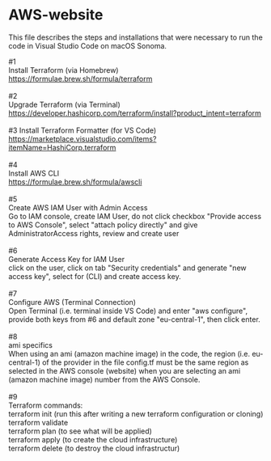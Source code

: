 # AWS-website

This file describes the steps and installations that were necessary to run the code in Visual Studio Code on macOS Sonoma.

#1  
Install Terraform (via Homebrew)  
https://formulae.brew.sh/formula/terraform  
\
#2  
Upgrade Terraform (via Terminal)  
https://developer.hashicorp.com/terraform/install?product_intent=terraform  
\
#3
Install Terraform Formatter (for VS Code)  
https://marketplace.visualstudio.com/items?itemName=HashiCorp.terraform  
\
#4  
Install AWS CLI  
https://formulae.brew.sh/formula/awscli  
\
#5  
Create AWS IAM User with Admin Access  
Go to IAM console, create IAM User, do not click checkbox "Provide access to AWS Console", select "attach policy directly" and give AdministratorAccess rights, review and create user  
\
#6  
Generate Access Key for IAM User  
click on the user, click on tab "Security credentials" and generate "new access key", select for (CLI) and create access key.  
\
#7  
Configure AWS (Terminal Connection)  
Open Terminal (i.e. terminal inside VS Code) and enter "aws configure", provide both keys from #6 and default zone "eu-central-1", then click enter.  
\
#8  
ami specifics  
When using an ami (amazon machine image) in the code, the region (i.e. eu-central-1) of the provider in the file config.tf must be the same region as selected in the AWS console (website) when you are selecting an ami (amazon machine image) number from the AWS Console.  
\
#9  
Terraform commands:  
terraform init (run this after writing a new terraform configuration or cloning)  
terraform validate  
terraform plan (to see what will be applied)  
terraform apply (to create the cloud infrastructure)  
terraform delete (to destroy the cloud infrastructur)  